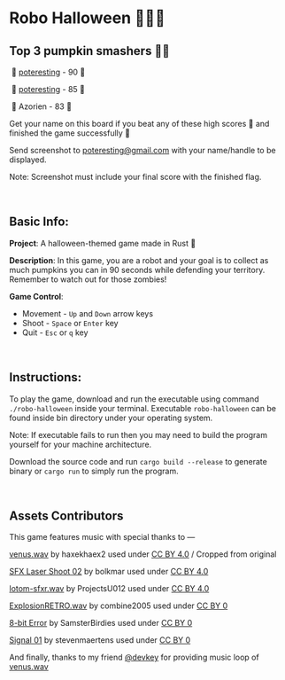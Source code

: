 # Robo Halloween 🤖🎃🧟

## Top 3 pumpkin smashers 🎉🦾

​	🥇 [poteresting](https://github.com/poteresting) - 90 🎃

​	🥈 [poteresting](https://github.com/poteresting) - 85 🎃

​	🥉 Azorien - 83 🎃

Get your name on this board if you beat any of these high scores 👊 and finished the game successfully 🚩

Send screenshot to poteresting@gmail.com with your name/handle to be displayed.

Note: Screenshot must include your final score with the finished flag.

<br />

## Basic Info:

**Project**: A halloween-themed game made in Rust 🦀

**Description**: In this game, you are a robot and your goal is to collect as much pumpkins you can in 90 seconds while defending your territory. Remember to watch out for those zombies!

**Game Control**:

* Movement - `Up` and `Down` arrow keys
* Shoot - `Space` or `Enter` key
* Quit - `Esc` or `q` key 

<br />

## Instructions:
To play the game, download and run the executable using command `./robo-halloween` inside your terminal. Executable `robo-halloween` can be found inside bin directory under your operating system.

Note: If executable fails to run then you may need to build the program yourself for your machine architecture. 

Download the source code and run `cargo build --release` to generate binary or `cargo run` to simply run the program.

<br />

## Assets Contributors
This game features music with special thanks to —

[venus.wav](https://freesound.org/people/haxekhaex2/sounds/663918/) by haxekhaex2 used under [CC BY 4.0](https://creativecommons.org/licenses/by/4.0/) / Cropped from original

[SFX Laser Shoot 02](https://freesound.org/people/bolkmar/sounds/421704/) by bolkmar used under [CC BY 4.0](https://creativecommons.org/licenses/by/3.0/)

[lotom-sfxr.wav](https://freesound.org/people/ProjectsU012/sounds/360928/) by ProjectsU012 used under [CC BY 4.0](https://creativecommons.org/licenses/by/4.0/)

[ExplosionRETRO.wav](https://freesound.org/people/combine2005/sounds/488294/) by combine2005 used under [CC BY 0](https://creativecommons.org/publicdomain/zero/1.0/)

[8-bit Error](https://freesound.org/people/SamsterBirdies/sounds/363920/) by SamsterBirdies used under [CC BY 0](https://creativecommons.org/publicdomain/zero/1.0/)

[Signal 01](https://freesound.org/people/stevenmaertens/sounds/683176/) by stevenmaertens used under [CC BY 0](https://creativecommons.org/publicdomain/zero/1.0/)

And finally, thanks to my friend [@devkey](https://github.com/notdevkey) for providing music loop of [venus.wav](https://freesound.org/people/haxekhaex2/sounds/663918/)
